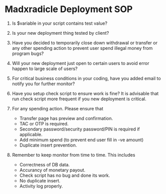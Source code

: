 # Madxradicle Deployment SOP

1. Is $variable in your script contains test value?

2. Is your new deployment thing tested by client?

3. Have you decided to temporarily close down withdrawal or transfer or any other spending action to prevent user spend illegal money from program bugs?

4. Will your new deployment just open to certain users to avoid error happen to large scale of users?

5. For critical business conditions in your coding, have you added email to notify you for further monitor?

6. Have you setup check script to ensure work is fine? It is advisable that run check script more frequent if you new deployment is critical.

7. For any spending action. Please ensure that
    - Transfer page has preview and confirmation.
    - TAC or OTP is required.
    - Secondary password/security password/PIN is required if applicable.
    - Add minimum spend (to prevent end user fill in -ve amount)
    - Duplicate insert prevention.
    
8. Remember to keep monitor from time to time. This includes
    - Correctness of DB data.
    - Accurancy of monetary payout.
    - Check script has no bug and done its work.
    - No duplicate insert.
    - Activity log properly.
    

